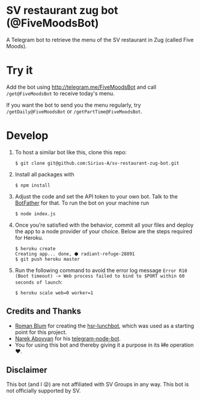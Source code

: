 # SV restaurant zug bot (@FiveMoodsBot)
A Telegram bot to retrieve the menu of the SV restaurant in Zug (called Five Moods).

# Try it 
Add the bot using http://telegram.me/FiveMoodsBot and call `/get@FiveMoodsBot` to receive today's menu.

If you want the bot to send you the menu regularly, try  `/getDaily@FiveMoodsBot` or `/getPartTime@FiveMoodsBot`.

# Develop
1. To host a similar bot like this, clone this repo:

    ```
    $ git clone git@github.com:Sirius-A/sv-restaurant-zug-bot.git
    ```

2. Install all packages with

    ```
    $ npm install
    ```

3. Adjust the code and set the API token to your own bot. Talk to the [BotFather](https://telegram.me/BotFather) for that.
    To run the bot on your machine run

    ```
    $ node index.js
    ```

4. Once you’re satisfied with the behavior, commit all your files and deploy the app to a node provider of your choice. Below are the steps required  for Heroku.

    ```
    $ heroku create
    Creating app... done, ⬢ radiant-refuge-28891
    $ git push heroku master
    ```

5. Run the following command to avoid the error log message `Error R10 (Boot timeout) -> Web process failed to bind to $PORT within 60 seconds of launch`:

    ```
    $ heroku scale web=0 worker=1
    ```

## Credits and Thanks
 * [Roman Blum](https://github.com/rmnblm/) for creating the [hsr-lunchbot](hsr-lunchbot), which was used as a starting point for this project.
 * [Narek Abovyan](https://github.com/Naltox) for his [telegram-node-bot](https://github.com/Naltox/telegram-node-bot).
 * You for using this bot and thereby giving it a purpose in its ~~life~~ operation :heart:.
 
## Disclaimer
This bot (and I :stuck_out_tongue_winking_eye:) are not affiliated with SV Groups in any way. This bot is not officially supported by SV.